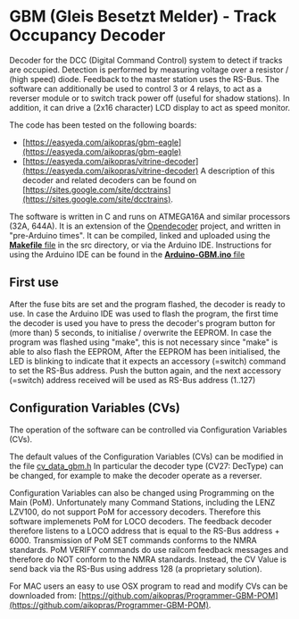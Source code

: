 # GBM (Gleis Besetzt Melder) - Track Occupancy Decoder
Decoder for the DCC (Digital Command Control) system to detect if tracks are occupied. Detection is performed by measuring voltage over a resistor / (high speed) diode. Feedback to the master station uses the RS-Bus. The software can additionally be used to control 3 or 4 relays, to act as a reverser module or to switch track power off (useful for shadow stations). In addition, it can drive a (2x16 character) LCD display to act as speed monitor.

The code has been tested on the following boards: 
 - [https://easyeda.com/aikopras/gbm-eagle](https://easyeda.com/aikopras/gbm-eagle)
 - [https://easyeda.com/aikopras/vitrine-decoder](https://easyeda.com/aikopras/vitrine-decoder)
A description of this decoder and related decoders can be found on [https://sites.google.com/site/dcctrains](https://sites.google.com/site/dcctrains).

The software is written in C and runs on ATMEGA16A and similar processors (32A, 644A). It is an extension of the [Opendecoder](https://www.opendcc.de/index_e.html) project, and written in "pre-Arduino times". 
It can be compiled, linked and uploaded using the [<b>Makefile</b> file](/src/Makefile) in the src directory, or via the Arduino IDE. Instructions for using the Arduino IDE can be found in the [<b>Arduino-GBM.ino</b> file](/src/Arduino-GBM.ino)


## First use
After the fuse bits are set and the program flashed, the decoder is ready to use.
In case the Arduino IDE was used to flash the program, the first time the decoder is used you have to press the decoder's program button for (more than) 5 seconds, to initialise / overwrite the EEPROM.
In case the program was flashed using "make", this is not necessary since "make" is able to also flash the EEPROM,
After the EEPROM has been initialised, the LED is blinking to indicate that it expects an accessory (=switch) command to set the RS-Bus address. Push the button again, and the next accessory (=switch) address received will be used as RS-Bus address (1..127)


## Configuration Variables (CVs)
The operation of the software can be controlled via Configuration Variables (CVs).

The default values of the Configuration Variables (CVs) can be modified in the file [cv_data_gbm.h](/src/cv_data_gbm.h)
In particular the decoder type (CV27: DecType) can be changed, for example to make the decoder operate as a reverser.

Configuration Variables can also be changed using Programming on the Main (PoM). 
Unfortunately many Command Stations, including the LENZ LZV100, do not support PoM for accessory decoders. Therefore this software implemenets PoM for LOCO decoders. The feedback decoder therefore listens to a LOCO  address that is equal to the RS-Bus address + 6000. Transmission of PoM SET commands conforms to the NMRA standards.
PoM VERIFY commands do use railcom feedback messages and therefore do NOT conform to the NMRA standards. Instead, the CV Value is send back via the RS-Bus using address 128 (a proprietary solution).
 
For MAC users an easy to use OSX program to read and modify CVs can be downloaded from: [https://github.com/aikopras/Programmer-GBM-POM](https://github.com/aikopras/Programmer-GBM-POM).

